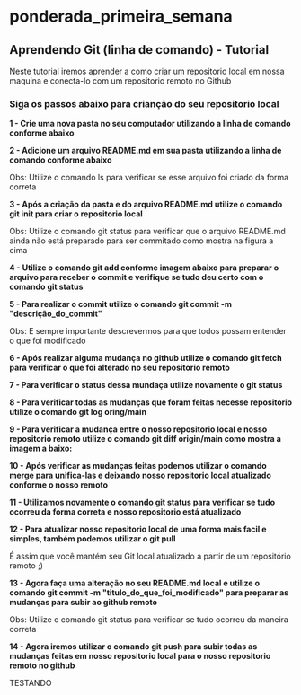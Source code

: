 ﻿# ponderada_primeira_semana
 
## Aprendendo Git (linha de comando) - Tutorial
Neste tutorial iremos aprender a como criar um repositorio local em nossa maquina e conecta-lo com um repositorio remoto no Github

### Siga os passos abaixo para crianção do seu repositorio local

**1 - Crie uma nova pasta no seu computador utilizando a linha de comando conforme abaixo**

**2 - Adicione um arquivo README.md em sua pasta utilizando a linha de comando conforme abaixo**

Obs: Utilize o comando ls para verificar se esse arquivo foi criado da forma correta

**3 - Após a criação da pasta e do arquivo README.md utilize o comando git init para criar o repositorio local**

Obs: Utilize o comando git status para verificar que o arquivo README.md ainda não está preparado para ser commitado como mostra na figura a cima

**4 - Utilize o comando git add conforme imagem abaixo para preparar o arquivo para receber o commit e verifique se tudo deu certo com o comando git status**

**5 - Para realizar o commit utilize o comando git commit -m "descrição_do_commit"**

Obs: E sempre importante descrevermos para que todos possam entender o que foi modificado

**6 - Após realizar alguma mudança no github utilize o comando git fetch para verificar o que foi alterado no seu repositorio remoto**

**7 - Para verificar o status dessa mundaça utilize novamente o git status**

**8 - Para verificar todas as mudanças que foram feitas necesse repositorio utilize o comando git log oring/main**

**9 - Para verificar a mudança entre o nosso repositorio local e nosso repositorio remoto utilize o comando git diff origin/main como mostra a imagem a baixo:**

**10 - Após verificar as mudanças feitas podemos utilizar o comando merge para unifica-las e deixando nosso repositorio local atualizado conforme o nosso remoto**

**11 - Utilizamos novamente o comando git status para verificar se tudo ocorreu da forma correta e nosso repositorio está atualizado**

**12 - Para atualizar nosso repositorio local de uma forma mais facil e simples, também podemos utilizar o git pull**

É assim que você mantém seu Git local atualizado a partir de um repositório remoto ;)

**13 - Agora faça uma alteração no seu README.md local e utilize o comando git commit -m "titulo_do_que_foi_modificado" para preparar as mudanças para subir ao github remoto**

Obs: Utilize o comando git status para verificar se tudo ocorreu da maneira correta

**14 - Agora iremos utilizar o comando git push para subir todas as mudanças feitas em nosso repositorio local para o nosso repositorio remoto no github**

TESTANDO


 

